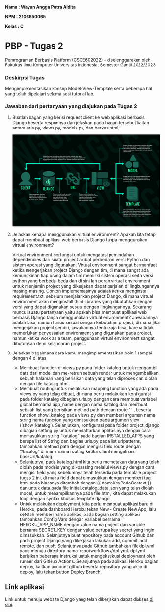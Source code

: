 **Nama  : Wayan Angga Putra Aldita**

**NPM   : 2106650065**

**Kelas : C**

# PBP - Tugas 2
Pemrograman Berbasis Platform (CSGE602022) - diselenggarakan oleh Fakultas Ilmu Komputer 
Universitas Indonesia, Semester Ganjil 2022/2023

### Deskirpsi Tugas
Mengimplementasikan konsep Model-View-Template serta beberapa  hal yang telah dipelajari selama sesi tutorial lab.

### Jawaban dari pertanyaan yang diajukan pada Tugas 2

1. Buatlah bagan yang berisi request client ke web aplikasi berbasis Django beserta responnya dan jelaskan pada bagan tersebut kaitan antara urls.py, views.py, models.py, dan berkas html;

   ![](assets\images\preview_bagan_client_django.png)

2. Jelaskan kenapa menggunakan virtual environment? Apakah kita tetap dapat membuat aplikasi web berbasis Django tanpa menggunakan virtual environment?
    
    Virtual environment berfungsi untuk mengatasi pemindahan dependencies dari suatu project 
    akibat perbedaan versi Python dan sistem operasi yang digunakan. Virtual environment sangat 
    bermanfaat ketika mengerjakan project Django dengan tim, di mana sangat ada kemungkinan tiap orang 
    dalam tim memiliki sistem operasi serta versi python yang berbeda-beda dan di sini lah peran 
    virtual environment untuk menjamin project yang dikerjakan dapat berjalan di lingkungannya 
    masing-masing. Contoh implementasinya adalah ketika menginstal requirement.txt, sebelum 
    menjalankan project Django, di mana virtual environment akan menginstall third libraries yang 
    dibutuhkan dengan versi yang dapat digunakan sesuai dengan lingkungannya. 
    Sekarang muncul suatu pertanyaan yaitu apakah bisa membuat aplikasi web berbasis Django tanpa 
    menggunakan virtual environment? Jawabannya adalah bisa, namun harus sesuai dengan kebutuhan 
    project, di mana jika mengerjakan project sendiri, jawabannya tentu saja bisa, karena tidak 
    memerlukan penyesuaian environment yang digunakan pada project, namun ketika work as a team, 
    penggunaan virtual environment sangat dibutuhkan demi kelancaran project.

3. Jelaskan bagaimana cara kamu mengimplementasikan poin 1 sampai dengan 4 di atas.
    - Membuat function di views.py pada folder katalog untuk mengambil data dari model dan me-retrun sebuah render untuk mengembalikan sebuah halaman yang berisikan data yang telah diproses dan diolah dengan file katalog.html.
    - Membuat routing untuk melakukan mapping function yang ada pada views.py yang telag dibuat, di mana perlu melakukan konfigurasi pada folder katalog dibagian urls.py dengan cara membuat variabel global bernama app_name dengan nama katalog dan membuat sebuah list yang berisikan method path dengan route ‘ ‘ , beserta function show_katalog pada views.py dan memberi argumen nama string nama function yang dimasukkan pada argumen view (‘show_katalog’). Selanjutkan, konfigurasi pada folder project_django dibagian setting.py untuk mendaftarkan aplikasinya dengan cara memasukkan string “katalog” pada bagian INSTALLED_APPS yang berupa list of String dan bagian urls.py pada list urlpatterns, tambahkan method path dengan mengisi field route dengan “/katalog” di mana nama routing ketika client mengakses baseUrl/katalog.
    - Selanjutnya, pada katalog.html kita perlu memetakan data yang telah diolah pada models yang di-passing melalui views.py dengan cara mengisi field yang sebelumnya telah tersedia pada template project tugas 2 ini, di mana field dapat dimasukkan dengan memberi tag html pada biasanya ditambah dengan {{ namaKeyPadaContext }} dan untuk data pada file initial_catalog_data.json yang telah diolah model, untuk menampilkannya pada file html, kita dapat melakukan loop dengan syntax khusus template django.
    - Untuk melakukan deployment, kita perlu membuat aplikasi baru di Heroku, pada dashboard Heroku  tekan New - Create New App, lalu setelah memberi nama aplikas, pada bagian setting aplikasi tambahkan Config Vars dengan variabel bernama HEROKU_APP_NAME dengan value nama project dan variable bernama SECRET_KEY dengan value berupa key secret yang ingin dimasukkan. Selanjutnya buat repository pada account Github dan pada project Django yang dikerjakan lakukan add, commit, add remote, dan push. Selanjutnya pada Github tambahkan file dpl.yml yang menuju directory nama-repo/workflows/dpl.yml. dpl.yml berisikan beberapa instruksi untuk mengeksekusi deployment oleh runner dari GitHub Actions. Selanjutnya pada aplikasi Heroku bagian deploy, kaitkan account github beserta repository yang akan di deploy, lalu tekan button Deploy Branch.

## Link aplikasi
Link untuk menuju website Django yang telah dikerjakan dapat diakses [di sini](https://pbp-tugas-2-angga.herokuapp.com/).